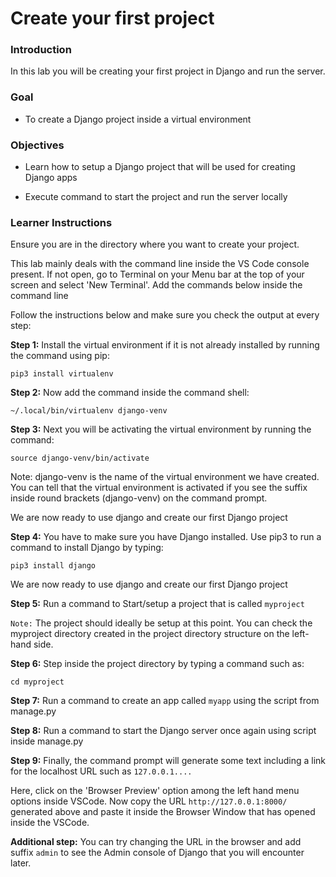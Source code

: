  # Create your first project

### Introduction

In this lab you will be creating your first project in Django and run the server.

### Goal
* To create a Django project inside a virtual environment

### Objectives
* Learn how to setup a Django project that will be used for creating Django apps

* Execute command to start the project and run the server locally



### Learner Instructions

Ensure you are in the directory where you want to create your project.

This lab mainly deals with the command line inside the VS Code console present. If not open, go to Terminal on your Menu bar at the top of your screen and select 'New Terminal'. Add the commands below inside the command line

Follow the instructions below and make sure you check the output at every step:


**Step 1:**  Install the virtual environment if it is not already installed by running the command using pip:

```
pip3 install virtualenv
```



**Step 2:**  Now add the command inside the command shell:

```
~/.local/bin/virtualenv django-venv
```


**Step 3:** Next you will be activating the virtual environment by running the command:

```
source django-venv/bin/activate
```

Note: django-venv is the name of the virtual environment we have created. You can tell that the virtual environment is activated if you see the suffix inside round brackets (django-venv) on the command prompt.

We are now ready to use django and create our first Django project

**Step 4:**  You have to make sure you have Django installed. Use pip3 to run a command to install Django by typing:

```
pip3 install django
```
We are now ready to use django and create our first Django project



**Step 5:** Run a command to Start/setup a project that is called ```myproject```    

```Note:``` The project should ideally be setup at this point. You can check the myproject directory created in the project directory structure on the left-hand side. 


**Step 6:** Step inside the project directory by typing a command such as:

```
cd myproject
```

**Step 7:** Run a command to create an app called ```myapp``` using the script from manage.py

**Step 8:** Run a command to start the Django server once again using script inside manage.py  


**Step 9:**  Finally, the command prompt will generate some text including a link for the localhost URL such as ```127.0.0.1....``` 


Here, click on the 'Browser Preview' option among the left hand menu options inside VSCode. Now copy the URL ```http://127.0.0.1:8000/``` generated above and paste it inside the Browser Window that has opened inside the VSCode.


**Additional step:**  You can try changing the URL in the browser and add suffix ```admin``` to see the Admin console of Django that you will encounter later. 

